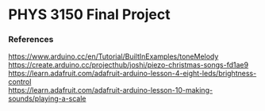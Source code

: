 # PHYS 3150 Final Project

### References
https://www.arduino.cc/en/Tutorial/BuiltInExamples/toneMelody <br>
https://create.arduino.cc/projecthub/joshi/piezo-christmas-songs-fd1ae9 <br>
https://learn.adafruit.com/adafruit-arduino-lesson-4-eight-leds/brightness-control <br>
https://learn.adafruit.com/adafruit-arduino-lesson-10-making-sounds/playing-a-scale <br>
